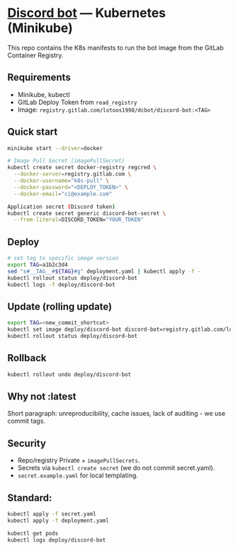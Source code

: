 # [Discord bot](https://github.com/lotoos0/MusicDiscordBot) — Kubernetes (Minikube)

This repo contains the K8s manifests to run the bot image from the GitLab Container Registry.

## Requirements
- Minikube, kubectl
- GitLab Deploy Token from `read_registry`
- Image: `registry.gitlab.com/lotoos1998/dcbot/discord-bot:<TAG>`

## Quick start
```bash
minikube start --driver=docker

# Image Pull Secret (imagePullSecret)
kubectl create secret docker-registry regcred \
  --docker-server=registry.gitlab.com \
  --docker-username="k8s-pull" \
  --docker-password="<DEPLOY_TOKEN>" \
  --docker-email="ci@example.com"

Application secret (Discord token)
kubectl create secret generic discord-bot-secret \
  --from-literal=DISCORD_TOKEN="YOUR_TOKEN"
```

## Deploy

```bash
# set tag to specific image version
export TAG=a1b2c3d4
sed "s#__TAG__#${TAG}#g" deployment.yaml | kubectl apply -f -
kubectl rollout status deploy/discord-bot
kubectl logs -f deploy/discord-bot
```

## Update (rolling update)
```bash
export TAG=<new_commit_shortcut>
kubectl set image deploy/discord-bot discord-bot=registry.gitlab.com/lotoos1998/dcbot/discord-bot:${TAG}
kubectl rollout status deploy/discord-bot
```
## Rollback
```bash
kubectl rollout undo deploy/discord-bot
```

## Why not :latest

Short paragraph: unreproducibility, cache issues, lack of auditing - we use commit tags.

## Security
- Repo/registry Private + ```imagePullSecrets```.
- Secrets via ```kubectl create secret``` (we do not commit secret.yaml).
- ```secret.example.yaml``` for local templating.


## Standard:
```bash
kubectl apply -f secret.yaml
kubectl apply -f deployment.yaml

kubectl get pods
kubectl logs deploy/discord-bot
```


